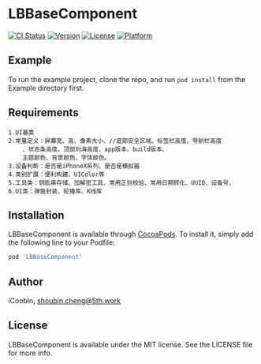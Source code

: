 # LBBaseComponent

[![CI Status](https://img.shields.io/travis/iCoobin/LBBaseComponent.svg?style=flat)](https://travis-ci.org/iCoobin/LBBaseComponent)
[![Version](https://img.shields.io/cocoapods/v/LBBaseComponent.svg?style=flat)](https://cocoapods.org/pods/LBBaseComponent)
[![License](https://img.shields.io/cocoapods/l/LBBaseComponent.svg?style=flat)](https://cocoapods.org/pods/LBBaseComponent)
[![Platform](https://img.shields.io/cocoapods/p/LBBaseComponent.svg?style=flat)](https://cocoapods.org/pods/LBBaseComponent)

## Example

To run the example project, clone the repo, and run `pod install` from the Example directory first.

## Requirements
```
1.UI基类
2.常量定义：屏幕宽、高、像素大小、//底部安全区域、标签栏高度、导航栏高度
    、状态条高度、顶部刘海高度、app版本、build版本、
    主题颜色、背景颜色、字体颜色。
3.设备判断：是否是iPhoneX系列、是否是模拟器
4.类别扩展：便利构建、UIColor等
5.工具类：钥匙串存储、加解密工具、常用正则校验、常用日期转化、UUID、设备号、
6.UI类：弹窗封装、轮播库、K线库
```


## Installation

LBBaseComponent is available through [CocoaPods](https://cocoapods.org). To install
it, simply add the following line to your Podfile:

```ruby
pod 'LBBaseComponent'
```

## Author

iCoobin, shoubin.cheng@5th.work

## License

LBBaseComponent is available under the MIT license. See the LICENSE file for more info.
